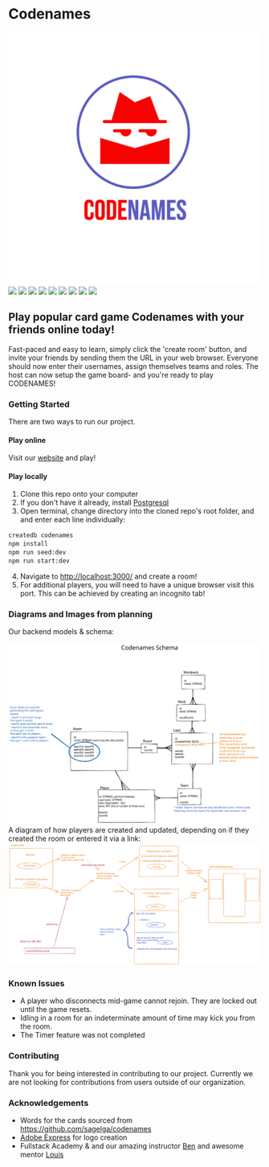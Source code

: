 # Codenames

<img src='public/images/transparentLogo.png' alt='logo' height='auto' width='auto'/>

<div class="flex-container"><!-- .element: style="display: flex; flex-direction: row;" -->
  <img src="https://img.shields.io/badge/Typescript-027bcd?&logo=typescript&logoColor=white" />
  <img src="https://img.shields.io/badge/Firebase-red?&logo=firebase"/>
  <img src="https://img.shields.io/badge/ts–node-242526?&logo=tsnode"/>
  <img src="https://img.shields.io/badge/Express-yellowgreen?&logo=express"/>
  <img src="https://img.shields.io/badge/Sequelize-2e3b69?&logo=sequelize"/>
  <img src="https://img.shields.io/badge/Redux-764abc?&logo=redux"/>
  <img src="https://img.shields.io/badge/Webpack-darkgreen?&logo=webpack"/>
  <img src="https://img.shields.io/badge/Babel-red?&logo=babel"/>
  <img src="https://img.shields.io/badge/ESLint-764abc?&logo=eslint"/>
</div>

## Play popular card game Codenames with your friends online today!

Fast-paced and easy to learn, simply click the 'create room' button, and invite your friends by sending them the URL in your web browser. Everyone should now enter their usernames, assign themselves teams and roles. The host can now setup the game board- and you're ready to play CODENAMES!

### Getting Started

There are two ways to run our project.

#### Play online

Visit our [website](https://codenames-0nt7.onrender.com) and play!

#### Play locally

1. Clone this repo onto your computer
2. If you don't have it already, install [Postgresql](https://www.postgresql.org/)
3. Open terminal, change directory into the cloned repo's root folder, and and enter each line individually:

```bash
createdb codenames
npm install
npm run seed:dev
npm run start:dev
```

4. Navigate to <http://localhost:3000/> and create a room!
5. For additional players, you will need to have a unique browser visit this port. This can be achieved by creating an incognito tab!

### Diagrams and Images from planning

Our backend models & schema:

![A diagram showing all the models, and their associations](excalidraws/schemaRedrawn.svg)
A diagram of how players are created and updated, depending on if they created the room or entered it via a link:
![Flow of how players are created and updated, depending on if they created the room or entered it via a link.](excalidraws/roomFlow.svg)

### Known Issues

- A player who disconnects mid-game cannot rejoin. They are locked out until the game resets.
- Idling in a room for an indeterminate amount of time may kick you from the room.
- The Timer feature was not completed


### Contributing

Thank you for being interested in contributing to our project. Currently we are not looking for contributions from users outside of our organization.

### Acknowledgements

- Words for the cards sourced from <https://github.com/sagelga/codenames>
- [Adobe Express](https://express.adobe.com/express-apps/logo-maker/) for logo creation
- Fullstack Academy & and our amazing instructor [Ben](https://github.com/Semiroundpizza8) and awesome mentor [Louis](https://github.com/lrabeno)
